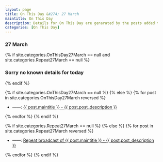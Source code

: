 ```yaml
---
layout: page
title: On This Day &#274; 27 March
maintitle: On This Day
description: Details for On This Day are genarated by the posts added to the website so the content is subject to changes/updates over time.
categories: [On This Day]
---
```


<h3>27 March</h3>

{% if site.categories.OnThisDay27March == null and site.categories.Repeat27March == null %}
  <h3>Sorry no known details for today</h3>
{% endif %}

{% if site.categories.OnThisDay27March == null %}
{% else %}
{% for post in site.categories.OnThisDay27March reversed %}
<ul>
<li> ——: <a href="{{ post.url }}">{{ post.maintitle }} - {{ post.post_description }}</a></li>
</ul>
{% endfor %}
{% endif %}

{% if site.categories.Repeat27March == null %}
{% else %}
{% for post in site.categories.Repeat27March reversed %}
<ul>
<li> ——: <a href="{{ post.url }}">Repeat broadcast of {{ post.maintitle }} - {{ post.post_description }}</a></li>
</ul>
{% endfor %}
{% endif %}

